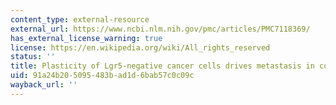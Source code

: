 ```yaml
---
content_type: external-resource
external_url: https://www.ncbi.nlm.nih.gov/pmc/articles/PMC7118369/
has_external_license_warning: true
license: https://en.wikipedia.org/wiki/All_rights_reserved
status: ''
title: Plasticity of Lgr5-negative cancer cells drives metastasis in colorectal cancer
uid: 91a24b20-5095-483b-ad1d-6bab57c0c09c
wayback_url: ''
---
```

